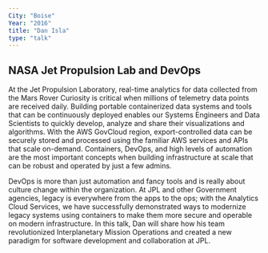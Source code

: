 ```yaml
---
City: "Boise"
Year: "2016"
title: "Dan Isla"
type: "talk"
---
```


## NASA Jet Propulsion Lab and DevOps

At the Jet Propulsion Laboratory, real-time analytics for data collected from the Mars Rover Curiosity is critical when millions of telemetry data points are received daily. Building portable containerized data systems and tools that can be continuously deployed enables our Systems Engineers and Data Scientists to quickly develop, analyze and share their visualizations and algorithms. With the AWS GovCloud region, export-controlled data can be securely stored and processed using the familiar AWS services and APIs that scale on-demand. Containers, DevOps, and high levels of automation are the most important concepts when building infrastructure at scale that can be robust and operated by just a few admins.

DevOps is more than just automation and fancy tools and is really about culture change within the organization. At JPL and other Government agencies, legacy is everywhere from the apps to the ops; with the Analytics Cloud Services, we have successfully demonstrated ways to modernize legacy systems using containers to make them more secure and operable on modern infrastructure.
In this talk, Dan will share how his team revolutionized Interplanetary Mission Operations and created a new paradigm for software development and collaboration at JPL.

